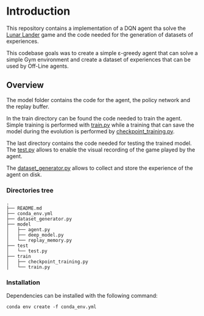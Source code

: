 # Introduction
This repository contains a implementation of a DQN agent tha solve the [Lunar Lander](https://gym.openai.com/envs/LunarLander-v2/) game and the code needed for the generation of datasets of experiences.

This codebase goals was to create a simple ε-greedy agent that can solve a simple Gym environment and create a dataset of experiences that can be used by Off-Line agents. 

## Overview
The model folder contains the code for the agent, the policy network and the replay buffer.

In the train directory can be found the code needed to train the agent.
Simple training is performed with [train.py](./train/train.py) while a training that can save the model during the evolution is performed by [checkpoint_training.py](./train/checkpoint_training.py).

The last directory contains the code needed for testing the trained model. The [test.py](./test/test.py) allows to enable the visual recording of the game played by the agent.

The [dataset_generator.py](./dataset_generator.py) allows to collect and store the experience of the agent on disk.

### Directories tree
```
.
├── README.md
├── conda_env.yml
├── dataset_generator.py
├── model
│   ├── agent.py
│   ├── deep_model.py
│   └── replay_memory.py
├── test
│   └── test.py
├── train
│   ├── checkpoint_training.py
│   └── train.py
```

### Installation
Dependencies can be installed with the following command:

```
conda env create -f conda_env.yml
```
